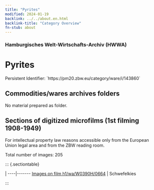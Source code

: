```yaml
---
title: "Pyrites"
modified: 2024-01-19
backlink: ../../about.en.html
backlink-title: "Category Overview"
fn-stub: about
---
```


### Hamburgisches Welt-Wirtschafts-Archiv (HWWA)

# Pyrites

<div class="hint">Persistent Identifier: `https://pm20.zbw.eu/category/ware/i/143860`</div>







## Commodities/wares archives folders





No material prepared as folder.



<a id="filmsections" />

## Sections of digitized microfilms (1st filming 1908-1949)

<p>For intellectual property law reasons accessible only from the European Union legal area and from the ZBW reading room.</p>



<p>Total number of images: 205</p>




::: {.sectiontable}

 | 
----|-------
<a class="btn" href="https://pm20.zbw.eu/film/h1/wa/W0390H/0664" rel="nofollow">Images on film h1/wa/W0390H/0664</a> | Schwefelkies


:::

















